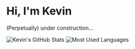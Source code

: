 # Hi, I'm Kevin

(Perpetually) under construction...

![Kevin's GitHub Stats](https://github-readme-stats.vercel.app/api?username=HereIsKevin&count_private=true&line_height=28)
![Most Used Languages](https://github-readme-stats.vercel.app/api/top-langs/?username=HereIsKevin&langs_count=4&hide_title=true)
